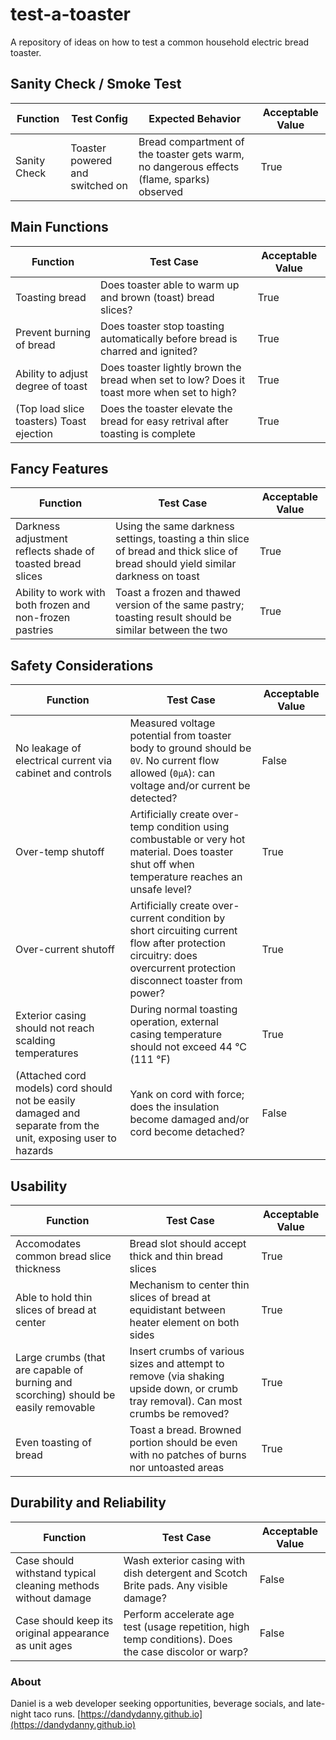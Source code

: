# test-a-toaster
A repository of ideas on how to test a common household electric bread toaster.

## Sanity Check / Smoke Test

| Function | Test Config | Expected Behavior | Acceptable Value |
| ---------| ----------- | ----------------- | ---------------- |
| Sanity Check | Toaster powered and switched on | Bread compartment of the toaster gets warm, no dangerous effects (flame, sparks) observed | True |

## Main Functions

| Function | Test Case | Acceptable Value |
| ---------| --------- | ---------------- |
| Toasting bread | Does toaster able to warm up and brown (toast) bread slices? | True |
| Prevent burning of bread | Does toaster stop toasting automatically before bread is charred and ignited? | True |
| Ability to adjust degree of toast | Does toaster lightly brown the bread when set to low? Does it toast more when set to high? | True |
| (Top load slice toasters) Toast ejection | Does the toaster elevate the bread for easy retrival after toasting is complete | True |

## Fancy Features
| Function | Test Case | Acceptable Value |
| ---------| --------- | ---------------- |
| Darkness adjustment reflects shade of toasted bread slices | Using the same darkness settings, toasting a thin slice of bread and thick slice of bread should yield similar darkness on toast | True |
| Ability to work with both frozen and non-frozen pastries | Toast a frozen and thawed version of the same pastry; toasting result should be similar between the two | True |

## Safety Considerations

| Function | Test Case | Acceptable Value |
| -------- | --------- | ---------------- |
| No leakage of electrical current via cabinet and controls | Measured voltage potential from toaster body to ground should be `0V`. No current flow allowed (`0μA`): can voltage and/or current be detected? | False |
| Over-temp shutoff | Artificially create over-temp condition using combustable or very hot material. Does toaster shut off when temperature reaches an unsafe level? | True |
| Over-current shutoff | Artificially create over-current condition by short circuiting current flow after protection circuitry: does overcurrent protection disconnect toaster from power? | True |
| Exterior casing should not reach scalding temperatures | During normal toasting operation, external casing temperature should not exceed 44 °C (111 °F) | True |
| (Attached cord models) cord should not be easily damaged and separate from the unit, exposing user to hazards | Yank on cord with force; does the insulation become damaged and/or cord become detached? | False |

## Usability

| Function | Test Case | Acceptable Value |
| -------- | --------- | ---------------- |
| Accomodates common bread slice thickness | Bread slot should accept thick and thin bread slices | True |
| Able to hold thin slices of bread at center | Mechanism to center thin slices of bread at equidistant between heater element on both sides | True |
| Large crumbs (that are capable of burning and scorching) should be easily removable | Insert crumbs of various sizes and attempt to remove (via shaking upside down, or crumb tray removal). Can most crumbs be removed? | True |
| Even toasting of bread | Toast a bread. Browned portion should be even with no patches of burns nor untoasted areas | True |

## Durability and Reliability

| Function | Test Case | Acceptable Value |
| -------- | --------- | ---------------- |
| Case should withstand typical cleaning methods without damage | Wash exterior casing with dish detergent and Scotch Brite pads. Any visible damage? | False |
| Case should keep its original appearance as unit ages | Perform accelerate age test (usage repetition, high temp conditions). Does the case discolor or warp? | False |

### About
Daniel is a web developer seeking opportunities, beverage socials, and late-night taco runs.
[https://dandydanny.github.io](https://dandydanny.github.io)

